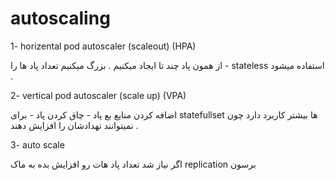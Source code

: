 # autoscaling

1- horizental pod autoscaler (scaleout) (HPA)

از همون پاد چند تا ایجاد میکنیم . بزرگ میکنیم تعداد پاد ها را - stateless استفاده میشود .


2- vertical pod autoscaler (scale up) (VPA)

اضافه کردن منایع بع پاد - چاق کردن پاد - برای statefullset ها بیشتر کاربرد دارد چون نمیتوانند تهدادشان را افزایش دهند .

3- auto scale

اگر نیاز شد تعداد پاد هات رو افزایش بده به ماک replication برسون
